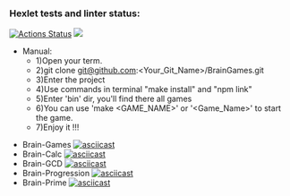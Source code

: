### Hexlet tests and linter status:
[![Actions Status](https://github.com/AndryushchenkoAnton/frontend-project-44/workflows/hexlet-check/badge.svg)](https://github.com/AndryushchenkoAnton/frontend-project-44/actions)
<a href="https://codeclimate.com/github/AndryushchenkoAnton/frontend-project-44/maintainability"><img src="https://api.codeclimate.com/v1/badges/f65de0db48c5c815e951/maintainability" /></a>
- Manual:
    - 1)Open  your term. 
    - 2)git clone git@github.com:<Your_Git_Name>/BrainGames.git
    - 3)Enter the project
    - 4)Use commands in terminal "make install" and "npm link"
    - 5)Enter 'bin' dir, you'll find there all games
    - 6)You can use 'make <GAME_NAME>' or '<Game_Name>' to start the game.
    - 7)Enjoy it !!!

+ Brain-Games
[![asciicast](https://asciinema.org/a/1sO82JGo3DBTtHGguvNh9Ly4D.svg)](https://asciinema.org/a/1sO82JGo3DBTtHGguvNh9Ly4D)
+ Brain-Calc
[![asciicast](https://asciinema.org/a/78Q0eO6Dm7pULg6nzLXQ1IsqN.svg)](https://asciinema.org/a/78Q0eO6Dm7pULg6nzLXQ1IsqN)
+ Brain-GCD
[![asciicast](https://asciinema.org/a/SHPtOpmy9GLiahb9g3L78VIJ4.svg)](https://asciinema.org/a/SHPtOpmy9GLiahb9g3L78VIJ4)
+ Brain-Progression
[![asciicast](https://asciinema.org/a/ThKj1CLcSaPvj34JSyqDR7XOH.svg)](https://asciinema.org/a/ThKj1CLcSaPvj34JSyqDR7XOH)
+ Brain-Prime
[![asciicast](https://asciinema.org/a/qx35SOgU5b167epoooy3kJBpI.svg)](https://asciinema.org/a/qx35SOgU5b167epoooy3kJBpI)

